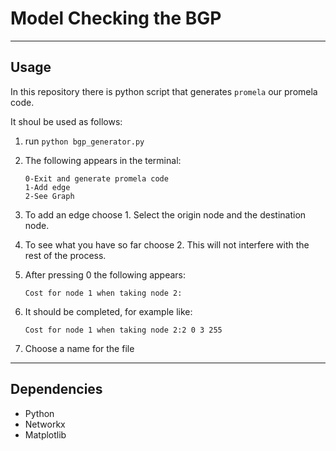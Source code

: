 # Model Checking the BGP
---

## Usage

In this repository there is python script that generates `promela` our promela code.

It shoul be used as follows:

1. run `python bgp_generator.py`
2. The following appears in the terminal:

	```
	0-Exit and generate promela code
	1-Add edge
	2-See Graph
	```
3. To add an edge choose 1. Select the origin node and the destination node.
4. To see what you have so far choose 2. This will not interfere with the rest of the process.
5. After pressing 0 the following appears:

	```
	Cost for node 1 when taking node 2:
	```
6. It should be completed, for example like:

	```
	Cost for node 1 when taking node 2:2 0 3 255
	```
7. Choose a name for the file

---

## Dependencies
* Python
* Networkx
* Matplotlib